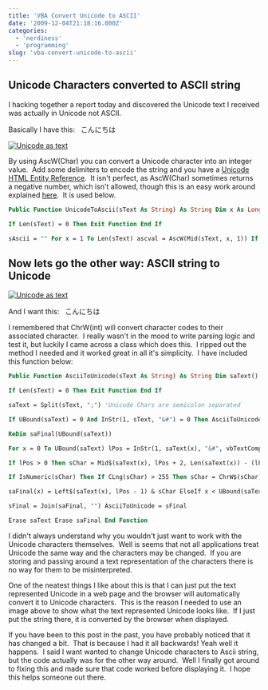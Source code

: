 ```yaml
---
title: 'VBA Convert Unicode to ASCII'
date: '2009-12-04T21:18:16.000Z'
categories:
  - 'nerdiness'
  - 'programming'
slug: 'vba-convert-unicode-to-ascii'
---
```


## Unicode Characters converted to ASCII string

I hacking together a report today and discovered the Unicode text I received was actually in Unicode not ASCII.

Basically I have this:   こんにちは

<a href="/images/blog/unicodestring.png"><img title="Unicode String as Text" alt="Unicode as text" src="/images/blog/unicodestring.png"></a>

By using AscW(Char) you can convert a Unicode character into an integer value.  Add some delimiters to encode the string and you have a [Unicode HTML Entity Reference](http://en.wikipedia.org/wiki/Unicode_and_HTML).  It isn't perfect, as AscW(Char) sometimes returns a negative number, which isn't allowed, though this is an easy work around explained [here](http://support.microsoft.com/kb/272138).  It is used below.

```vb
Public Function UnicodeToAscii(sText As String) As String Dim x As Long, sAscii As String, ascval As Long

If Len(sText) = 0 Then Exit Function End If

sAscii = "" For x = 1 To Len(sText) ascval = AscW(Mid(sText, x, 1)) If (ascval < 0) Then ascval = 65536 + ascval ' http://support.microsoft.com/kb/272138 End If sAscii = sAscii & "&#" & ascval & ";" Next UnicodeToAscii = sAscii End Function
```

## Now lets go the other way: ASCII string to Unicode

<a href="/images/blog/unicodestring.png"><img title="Unicode String as Text" alt="Unicode as text" src="/images/blog/unicodestring.png"></a>

And I want this:   こんにちは

I remembered that ChrW(int) will convert character codes to their associated character.  I really wasn't in the mood to write parsing logic and test it, but luckily I came across a class which does this.  I ripped out the method I needed and it worked great in all it's simplicity.  I have included this function below:

```vb
Public Function AsciiToUnicode(sText As String) As String Dim saText() As String, sChar As String Dim sFinal As String, saFinal() As String Dim x As Long, lPos As Long

If Len(sText) = 0 Then Exit Function End If

saText = Split(sText, ";") 'Unicode Chars are semicolon separated

If UBound(saText) = 0 And InStr(1, sText, "&#") = 0 Then AsciiToUnicode = sText Exit Function End If

ReDim saFinal(UBound(saText))

For x = 0 To UBound(saText) lPos = InStr(1, saText(x), "&#", vbTextCompare)

If lPos > 0 Then sChar = Mid$(saText(x), lPos + 2, Len(saText(x)) - (lPos + 1))

If IsNumeric(sChar) Then If CLng(sChar) > 255 Then sChar = ChrW$(sChar) Else sChar = Chr$(sChar) End If End If

saFinal(x) = Left$(saText(x), lPos - 1) & sChar ElseIf x < UBound(saText) Then saFinal(x) = saText(x) & ";" 'This Semicolon wasn't a Unicode Character Else saFinal(x) = saText(x) End If Next

sFinal = Join(saFinal, "") AsciiToUnicode = sFinal

Erase saText Erase saFinal End Function
```

I didn't always understand why you wouldn't just want to work with the Unicode characters themselves.  Well is seems that not all applications treat Unicode the same way and the characters may be changed.  If you are storing and passing around a text representation of the characters there is no way for them to be misinterpreted.

One of the neatest things I like about this is that I can just put the text represented Unicode in a web page and the browser will automatically convert it to Unicode characters.  This is the reason I needed to use an image above to show what the text represented Unicode looks like.  If I just put the string there, it is converted by the browser when displayed.

If you have been to this post in the past, you have probably noticed that it has changed a bit.  That is because I had it all backwards! Yeah well it happens.  I said I want wanted to change Unicode characters to Ascii string, but the code actually was for the other way around.  Well I finally got around to fixing this and made sure that code worked before displaying it.  I hope this helps someone out there.
